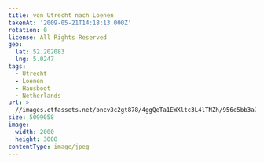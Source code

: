 ```yaml
---
title: von Utrecht nach Loenen
takenAt: '2009-05-21T14:18:13.000Z'
rotation: 0
license: All Rights Reserved
geo:
  lat: 52.202083
  lng: 5.0247
tags:
  - Utrecht
  - Loenen
  - Hausboot
  - Netherlands
url: >-
  //images.ctfassets.net/bncv3c2gt878/4ggQeTa1EWXltc3L4lTNZh/956e5bb3a79c2e71333c257dcb3a39e8/von-utrecht-nach-loenen_4377985981_o
size: 5099058
image:
  width: 2000
  height: 3008
contentType: image/jpeg
---
```


